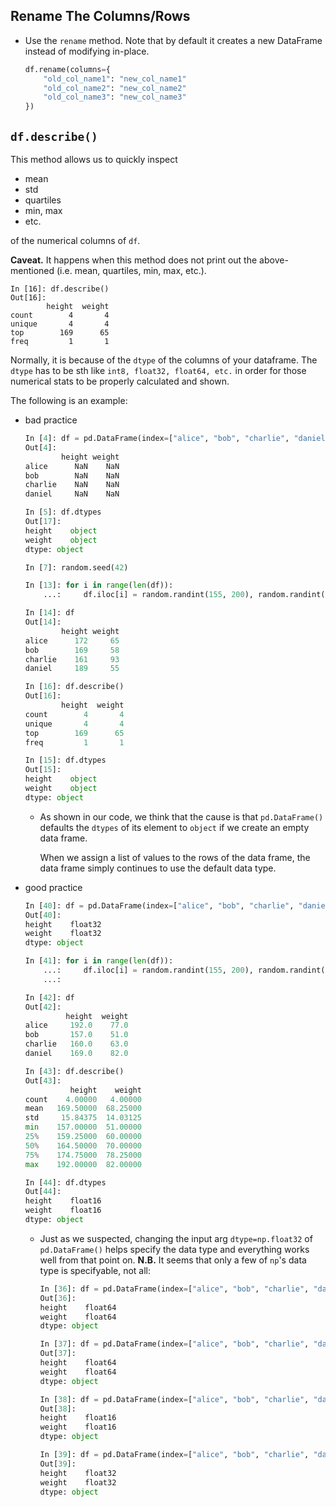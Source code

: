
## Rename The Columns/Rows
- Use the `rename` method. Note that by default it creates a new DataFrame instead of modifying in-place.
  ```python
  df.rename(columns={
      "old_col_name1": "new_col_name1"
      "old_col_name2": "new_col_name2"
      "old_col_name3": "new_col_name3"
  })
  ```


## `df.describe()`
This method allows us to quickly inspect

- mean
- std
- quartiles
- min, max
- etc.

of the numerical columns of `df`.

**Caveat.** It happens when this method does not print out
the above-mentioned (i.e. mean, quartiles, min, max, etc.).
```
In [16]: df.describe()
Out[16]:
        height  weight
count        4       4
unique       4       4
top        169      65
freq         1       1
```
Normally, it is because of the `dtype` of the columns of your
dataframe. The `dtype` has to be sth like `int8, float32, float64, etc.`
in order for those numerical stats to be properly calculated and shown.

The following is an example:

- bad practice
  ```python
  In [4]: df = pd.DataFrame(index=["alice", "bob", "charlie", "daniel"], columns=["height", "weight"]); df
  Out[4]:
          height weight
  alice      NaN    NaN
  bob        NaN    NaN
  charlie    NaN    NaN
  daniel     NaN    NaN
  
  In [5]: df.dtypes
  Out[17]:
  height    object
  weight    object
  dtype: object
  
  In [7]: random.seed(42)
  
  In [13]: for i in range(len(df)):
      ...:     df.iloc[i] = random.randint(155, 200), random.randint(50, 100)
  
  In [14]: df
  Out[14]:
          height weight
  alice      172     65
  bob        169     58
  charlie    161     93
  daniel     189     55
  
  In [16]: df.describe()
  Out[16]:
          height  weight
  count        4       4
  unique       4       4
  top        169      65
  freq         1       1
  
  In [15]: df.dtypes
  Out[15]:
  height    object
  weight    object
  dtype: object
  ```
  - As shown in our code, we think that the cause is that `pd.DataFrame()` defaults the `dtypes` of its element to `object` if we create an empty data frame.
  
    When we assign a list of values to the rows of the data frame, the data frame simply continues to use the default data type.

- good practice
  ```python
  In [40]: df = pd.DataFrame(index=["alice", "bob", "charlie", "daniel"], columns=["height", "weight"], dtype=np.float32); df.dtypes
  Out[40]:
  height    float32
  weight    float32
  dtype: object
  
  In [41]: for i in range(len(df)):
      ...:     df.iloc[i] = random.randint(155, 200), random.randint(50, 100)
      ...:
  
  In [42]: df
  Out[42]:
           height  weight
  alice     192.0    77.0
  bob       157.0    51.0
  charlie   160.0    63.0
  daniel    169.0    82.0
  
  In [43]: df.describe()
  Out[43]:
            height    weight
  count    4.00000   4.00000
  mean   169.50000  68.25000
  std     15.84375  14.03125
  min    157.00000  51.00000
  25%    159.25000  60.00000
  50%    164.50000  70.00000
  75%    174.75000  78.25000
  max    192.00000  82.00000
  
  In [44]: df.dtypes
  Out[44]:
  height    float16
  weight    float16
  dtype: object

  ```
  - Just as we suspected, changing the input arg `dtype=np.float32` of `pd.DataFrame()` helps specify the data type and everything works well from that point on.
    **N.B.** It seems that only a few of `np`'s data type is specifyable, not all:
    ```python
    In [36]: df = pd.DataFrame(index=["alice", "bob", "charlie", "daniel"], columns=["height", "weight"], dtype=np.uint8); df.dtypes
    Out[36]:
    height    float64
    weight    float64
    dtype: object
    
    In [37]: df = pd.DataFrame(index=["alice", "bob", "charlie", "daniel"], columns=["height", "weight"], dtype=np.int32); df.dtypes
    Out[37]:
    height    float64
    weight    float64
    dtype: object
    
    In [38]: df = pd.DataFrame(index=["alice", "bob", "charlie", "daniel"], columns=["height", "weight"], dtype=np.float16); df.dtypes
    Out[38]:
    height    float16
    weight    float16
    dtype: object
    
    In [39]: df = pd.DataFrame(index=["alice", "bob", "charlie", "daniel"], columns=["height", "weight"], dtype=np.float32); df.dtypes
    Out[39]:
    height    float32
    weight    float32
    dtype: object
    ```
